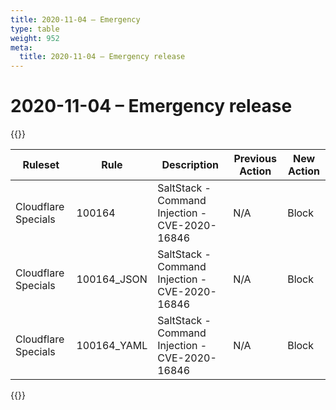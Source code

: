 ```yaml
---
title: 2020-11-04 – Emergency
type: table
weight: 952
meta:
  title: 2020-11-04 – Emergency release
---
```


# 2020-11-04 – Emergency release

{{<table-wrap>}}<table style="width: 100%">

<thead>
  <tr>
    <th>Ruleset</th>
    <th>Rule</th>
    <th>Description</th>
    <th>Previous Action</th>
    <th>New Action</th>
  </tr>
</thead>
<tbody>
  <tr>
    <td>Cloudflare Specials</td>
    <td>100164</td>
    <td>SaltStack - Command Injection - CVE-2020-16846</td>
    <td>N/A</td>
    <td>Block</td>
  </tr>
  <tr>
    <td>Cloudflare Specials</td>
    <td>100164_JSON</td>
    <td>SaltStack - Command Injection - CVE-2020-16846</td>
    <td>N/A</td>
    <td>Block</td>
  </tr>
  <tr>
    <td>Cloudflare Specials</td>
    <td>100164_YAML</td>
    <td>SaltStack - Command Injection - CVE-2020-16846</td>
    <td>N/A</td>
    <td>Block</td>
  </tr>
</tbody>

</table>{{</table-wrap>}}
